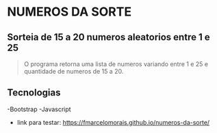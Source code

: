 # NUMEROS DA SORTE

## Sorteia de 15 a 20 numeros aleatorios entre 1 e 25

> O programa retorna uma lista de numeros variando entre 1 e 25
> e quantidade de numeros de 15 a 20.

## Tecnologias
-Bootstrap
-Javascript

- link para testar: https://fmarcelomorais.github.io/numeros-da-sorte/

